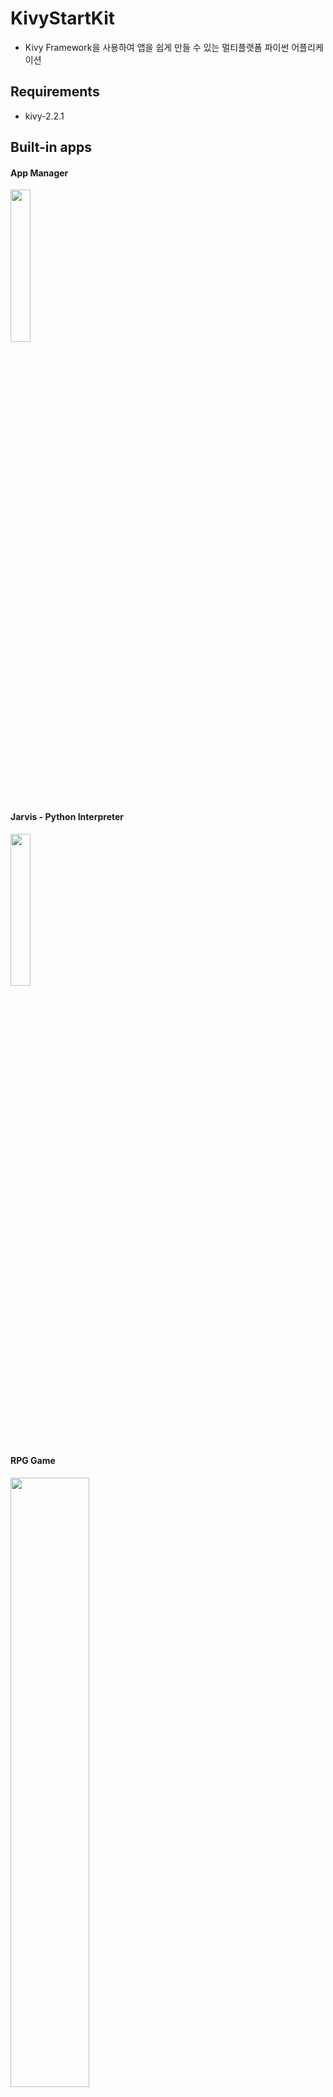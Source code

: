 # KivyStartKit
- Kivy Framework을 사용하여 앱을 쉽게 만들 수 있는 멀티플랫폼 파이썬 어플리케이션

## Requirements
* kivy-2.2.1

## Built-in apps

#### App Manager
<img src="https://github.com/ubuntunux/KivyStartKit/assets/16193695/79635796-d79b-4c18-a84e-bb119875aa45" width=25%/>

#### Jarvis - Python Interpreter
<img src="https://github.com/ubuntunux/KivyStartKit/assets/16193695/e3eecad3-fb20-4141-b12a-0ab00e90193a"  width=25%/>

#### RPG Game
<img src="https://github.com/ubuntunux/KivyStartKit/assets/16193695/d3cb34cc-19cb-43d9-9171-337c5d4f5819"   width=50%/>

